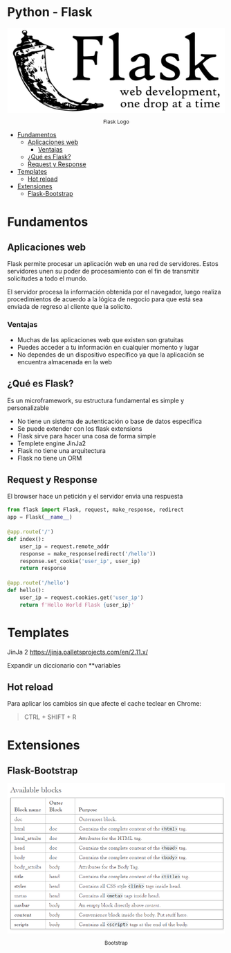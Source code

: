 # Python - Flask <!-- omit in toc -->

<div align="center">
  <img src="images/flask.png">
  <small><p>Flask Logo</p></small>
</div>

- [Fundamentos](#fundamentos)
  - [Aplicaciones web](#aplicaciones-web)
    - [Ventajas](#ventajas)
  - [¿Qué es Flask?](#%c2%bfqu%c3%a9-es-flask)
  - [Request y Response](#request-y-response)
- [Templates](#templates)
  - [Hot reload](#hot-reload)
- [Extensiones](#extensiones)
  - [Flask-Bootstrap](#flask-bootstrap)

# Fundamentos

## Aplicaciones web
Flask permite procesar un aplicación web en una red de servidores. Estos servidores unen su poder de procesamiento con el fin de transmitir solicitudes a todo el mundo.

El servidor procesa la información obtenida por el navegador, luego realiza procedimientos de acuerdo a la lógica de negocio para que está sea enviada de regreso al cliente que la solicito.

### Ventajas
* Muchas de las aplicaciones web que existen son gratuitas
* Puedes acceder a tu información en cualquier momento y lugar
* No dependes de un dispositivo específico ya que la aplicación se encuentra almacenada en la web

## ¿Qué es Flask?
Es un microframework, su estructura fundamental es simple y personalizable
* No tiene un sistema de autenticación o base de datos específica
* Se puede extender con los flask extensions
* Flask sirve para hacer una cosa de forma simple
* Templete engine JinJa2
* Flask no tiene una arquitectura
* Flask no tiene un ORM

## Request y Response
El browser hace un petición y el servidor envia una respuesta

```python
from flask import Flask, request, make_response, redirect
app = Flask(__name__)

@app.route('/')
def index():
    user_ip = request.remote_addr
    response = make_response(redirect('/hello'))
    response.set_cookie('user_ip', user_ip)
    return response

@app.route('/hello')
def hello():
    user_ip = request.cookies.get('user_ip')
    return f'Hello World Flask {user_ip}'
```

# Templates
JinJa 2
https://jinja.palletsprojects.com/en/2.11.x/

Expandir un diccionario con **variables

## Hot reload

Para aplicar los cambios sin que afecte el cache teclear en Chrome:
> CTRL + SHIFT + R

# Extensiones

## Flask-Bootstrap

<div align="center">
  <img src="images/bootstrap.png">
  <small><p>Bootstrap</p></small>
</div>